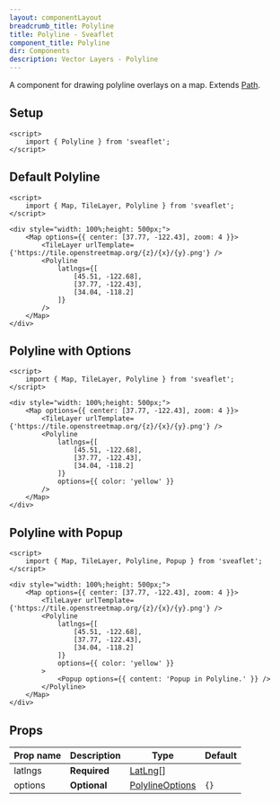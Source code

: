 ```yaml
---
layout: componentLayout
breadcrumb_title: Polyline
title: Polyline - Sveaflet
component_title: Polyline
dir: Components
description: Vector Layers - Polyline
---
```


A component for drawing polyline overlays on a map. Extends [Path](https://leafletjs.com/reference.html#path).

## Setup

```svelte example csr hideOutput
<script>
	import { Polyline } from 'sveaflet';
</script>
```

## Default Polyline

```svelte example csr
<script>
	import { Map, TileLayer, Polyline } from 'sveaflet';
</script>

<div style="width: 100%;height: 500px;">
	<Map options={{ center: [37.77, -122.43], zoom: 4 }}>
		<TileLayer urlTemplate={'https://tile.openstreetmap.org/{z}/{x}/{y}.png'} />
		<Polyline
			latlngs={[
				[45.51, -122.68],
				[37.77, -122.43],
				[34.04, -118.2]
			]}
		/>
	</Map>
</div>
```

## Polyline with Options

```svelte example csr
<script>
	import { Map, TileLayer, Polyline } from 'sveaflet';
</script>

<div style="width: 100%;height: 500px;">
	<Map options={{ center: [37.77, -122.43], zoom: 4 }}>
		<TileLayer urlTemplate={'https://tile.openstreetmap.org/{z}/{x}/{y}.png'} />
		<Polyline
			latlngs={[
				[45.51, -122.68],
				[37.77, -122.43],
				[34.04, -118.2]
			]}
			options={{ color: 'yellow' }}
		/>
	</Map>
</div>
```

## Polyline with Popup

```svelte example csr
<script>
	import { Map, TileLayer, Polyline, Popup } from 'sveaflet';
</script>

<div style="width: 100%;height: 500px;">
	<Map options={{ center: [37.77, -122.43], zoom: 4 }}>
		<TileLayer urlTemplate={'https://tile.openstreetmap.org/{z}/{x}/{y}.png'} />
		<Polyline
			latlngs={[
				[45.51, -122.68],
				[37.77, -122.43],
				[34.04, -118.2]
			]}
			options={{ color: 'yellow' }}
		>
			<Popup options={{ content: 'Popup in Polyline.' }} />
		</Polyline>
	</Map>
</div>
```

## Props

| Prop name | Description  | Type                                                                    | Default |
| --------- | ------------ | ----------------------------------------------------------------------- | ------- |
| latlngs   | **Required** | [LatLng](https://leafletjs.com/reference.html#latlng)[]                 |         |
| options   | **Optional** | [PolylineOptions](https://leafletjs.com/reference.html#polyline-option) | `{}`    |
